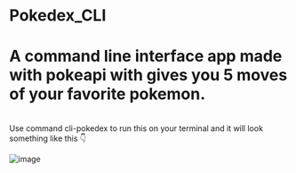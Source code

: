 # Pokedex_CLI
<h1>A command line interface app made with pokeapi with gives you 5 moves of your favorite pokemon.</h1><br>
Use command cli-pokedex to run this on your terminal and it will look something like this 👇<br>

![image](https://github.com/omkar2398/Pokedex_CLI/assets/48417272/19d85006-aa5f-43a3-92c7-56cbe107a8b8)

